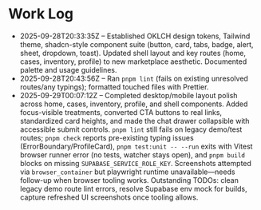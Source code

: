 # Work Log

- 2025-09-28T20:33:35Z – Established OKLCH design tokens, Tailwind theme, shadcn-style component suite (button, card, tabs, badge, alert, sheet, dropdown, toast). Updated shell layout and key routes (home, cases, inventory, profile) to new marketplace aesthetic. Documented palette and usage guidelines.
- 2025-09-28T20:43:56Z – Ran `pnpm lint` (fails on existing unresolved routes/any typings); formatted touched files with Prettier.
- 2025-09-29T00:07:12Z – Completed desktop/mobile layout polish across home, cases, inventory, profile, and shell components. Added focus-visible treatments, converted CTA buttons to real links, standardized card heights, and made the chat drawer collapsible with accessible submit controls. `pnpm lint` still fails on legacy demo/test routes; `pnpm check` reports pre-existing typing issues (ErrorBoundary/ProfileCard), `pnpm test:unit -- --run` exits with Vitest browser runner error (no tests, watcher stays open), and `pnpm build` blocks on missing `SUPABASE_SERVICE_ROLE_KEY`. Screenshots attempted via `browser_container` but playwright runtime unavailable—needs follow-up when browser tooling works. Outstanding TODOs: clean legacy demo route lint errors, resolve Supabase env mock for builds, capture refreshed UI screenshots once tooling allows.
